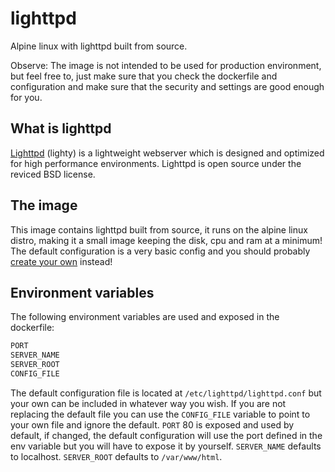 # lighttpd

Alpine linux with lighttpd built from source.

Observe: The image is not intended to be used for production environment, but feel free to, just make sure that you check the dockerfile and configuration and make sure that the security and settings are good enough for you.

## What is lighttpd

[Lighttpd](https://lighttpd.net) (lighty) is a lightweight webserver which is designed and optimized for high performance environments.
Lighttpd is open source under the reviced BSD license.

## The image

This image contains lighttpd built from source, it runs on the alpine linux distro, making it a small image keeping the disk, cpu and ram at a minimum!  
The default configuration is a very basic config and you should probably [create your own](https://redmine.lighttpd.net/projects/lighttpd/wiki) instead!

## Environment variables

The following environment variables are used and exposed in the dockerfile:

```txt
PORT
SERVER_NAME
SERVER_ROOT
CONFIG_FILE
```

The default configuration file is located at `/etc/lighttpd/lighttpd.conf` but your own can be included in whatever way you wish. If you are not replacing the default file you can use the  `CONFIG_FILE` variable to point to your own file and ignore the default. `PORT` 80 is exposed and used by default, if changed, the default configuration will use the port defined in the env variable but you will have to expose it by yourself. `SERVER_NAME` defaults to localhost. `SERVER_ROOT` defaults to `/var/www/html`.
